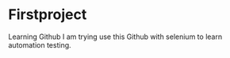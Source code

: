 # Firstproject
Learning Github
I am trying use this Github with selenium to learn automation testing.
